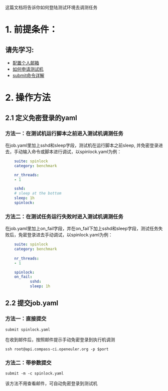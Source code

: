 这篇文档将告诉你如何登陆测试环境去调测任务

# 1. 前提条件：
## 请先学习:
* [配置个人邮箱](https://gitee.com/wu_fengguang/compass-ci/blob/master/doc/user-guide/apply-account.md)
* [如何申请测试机](https://gitee.com/wu_fengguang/compass-ci/blob/master/doc/user-guide/borrow-machine.zh.md)
* [submit命令详解](https://gitee.com/wu_fengguang/compass-ci/blob/master/doc/job/submit/submit-job.zh.md)

# 2. 操作方法

## 2.1 定义免密登录的yaml

### 方法一：在测试机运行脚本之前进入测试机调测任务

在job.yaml里加上sshd和sleep字段，测试机在运行脚本之前sleep, 并免密登录进去，手动输入命令或脚本进行调试，以spinlock.yaml为例：

```yaml
    suite: spinlock
    category: benchmark

    nr_threads:
    - 1

    sshd:
    # sleep at the bottom
    sleep: 1h
    spinlock:
```

### 方法二：在测试任务运行失败时进入测试机调测任务

在job.yaml里加上on_fail字段，并在on_fail下加上sshd和sleep字段，测试任务失败后，免密登录进去手动调试，以spinlock.yaml为例：

```yaml
    suite: spinlock
    category: benchmark
    
    nr_threads:
    - 1

    spinlock:
    on_fail:
           sshd:
           sleep: 1h
```

## 2.2 提交job.yaml

### 方法一：直接提交

    submit spinlock.yaml

在收到邮件后，按照邮件提示手动免密登录到执行机调测

    ssh root@api.compass-ci.openeuler.org -p $port

### 方法二：带参数提交

    submit -m -c spinlock.yaml

该方法不用查看邮件，可自动免密登录到测试机
